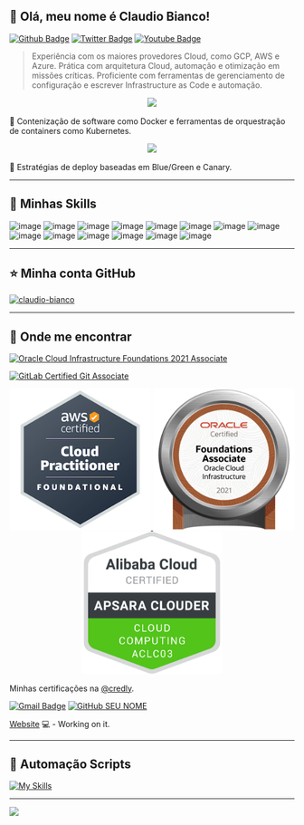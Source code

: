 ## 💜 Olá, meu nome é <strong>Claudio Bianco!</strong>

[![Github Badge](https://img.shields.io/badge/-Github-000?style=flat-square&logo=Github&logoColor=white&link=https://github.com/fagnerpsantos)](https://github.com/fagnerpsantos)
[![Twitter Badge](https://img.shields.io/badge/-Twitter-1ca0f1?style=flat-square&labelColor=1ca0f1&logo=twitter&logoColor=white&link=https://twitter.com/fagnerpsantos)](https://twitter.com/fagnerpsantos)
[![Youtube Badge](https://img.shields.io/badge/-YouTube-ff0000?style=flat-square&labelColor=ff0000&logo=youtube&logoColor=white&link=https://www.youtube.com/user/TreinaWeb)](https://www.youtube.com/user/TreinaWeb)

> Experiência com os maiores provedores Cloud, como GCP, AWS e Azure. Prática com arquitetura Cloud, automação e otimização em missões críticas. Proficiente com ferramentas de gerenciamento de configuração e escrever Infrastructure as Code e automação.

<p align="center">
  <a href="https://skillicons.dev">
    <img src="https://skillicons.dev/icons?i=aws,gcp,azure" />
  </a>
</p>

🔭 Contenização de software como Docker e ferramentas de orquestração de containers como Kubernetes.

<p align="center">
  <a href="https://skillicons.dev">
    <img src="https://skillicons.dev/icons?i=kubernetes,docker" />
  </a>
</p>

💬 Estratégias de deploy baseadas em Blue/Green e Canary.

----

## 🚀 Minhas Skills

![image](https://img.shields.io/badge/Amazon_AWS-232F3E?style=for-the-badge&logo=amazon-aws&logoColor=white)
![image](https://img.shields.io/badge/Google_Cloud-4285F4?style=for-the-badge&logo=google-cloud&logoColor=white)
![image](https://img.shields.io/badge/Microsoft_Azure-0089D6?style=for-the-badge&logo=microsoft-azure&logoColor=white)
![image](https://img.shields.io/badge/Terraform-7B42BC?style=for-the-badge&logo=terraform&logoColor=white)
![image](https://img.shields.io/badge/Ansible-000000?style=for-the-badge&logo=Ansible&logoColor=white)
![image](https://img.shields.io/badge/Kubernetes-326DE6?style=for-the-badge&logo=kubernetes&logoColor=white)
![image](https://img.shields.io/badge/Istio-516BAA?style=for-the-badge&logo=istio&logoColor=white)
![image](https://img.shields.io/badge/Linux-E34F26?style=for-the-badge&logo=linux&logoColor=black)
![image](https://img.shields.io/badge/Nginx-009639?style=for-the-badge&logo=nginx&logoColor=white)
![image](https://img.shields.io/badge/Apache-CA2136?style=for-the-badge&logo=apache&logoColor=white)
![image](https://img.shields.io/badge/Docker-2496ED?style=for-the-badge&logo=docker&logoColor=white)
![image](https://img.shields.io/badge/Prometheus-E6522C?style=for-the-badge&logo=prometheus&logoColor=white)
![image](https://img.shields.io/badge/Jenkins-D33833?style=for-the-badge&logo=jenkins&logoColor=white)
![image](https://img.shields.io/badge/GitLab-330F63?style=for-the-badge&logo=gitlab&logoColor=white)

---

## ⭐ Minha conta GitHub
[![claudio-bianco](https://github-readme-stats.vercel.app/api/top-langs/?username=claudio-bianco&hide=html&layout=compact&theme=default)](https://github.com/anuraghazra/github-readme-stats)

---

## 💼 Onde me encontrar

[![Oracle Cloud Infrastructure Foundations 2021 Associate](https://brm-workforce.oracle.com/pdf/certview/images/102_Oracle_Cloud_Infrastructure_Foundations_Associate.png)](https://catalog-education.oracle.com/pls/certview/sharebadge?id=F91F41626A747C9EA6212668358610F695297DAA05358C37BE0A4D08B45505E2&fbclid=IwAR335iCjJrQckBqsSo4iGZjAMTrar0HYPDt4RvCWzd0Q0Eq90CvZF7LRaRg "Oracle Cloud Infrastructure Foundations 2021 Associate")

[![GitLab Certified Git Associate](https://images.credly.com/size/340x340/images/6adcf7e5-c142-48d5-8033-9c7900de3f14/image.png)](https://www.credly.com/badges/119216a2-ce6f-4fda-b39d-52f2744d79bc/public_url "GitLab Certified Git Associate")

<p align="center">
  <a href="https://www.credly.com/badges/830bb9a8-33c3-4381-b2cb-527cf4382226/public_url" target="_blank"> 
    <img src="assets/aws-certified-cloud-practitioner.png?raw=true" width="250" title="hover text">
  </a>  
  <a href="https://catalog-education.oracle.com/pls/certview/sharebadge?id=F91F41626A747C9EA6212668358610F695297DAA05358C37BE0A4D08B45505E2&fbclid=IwAR335iCjJrQckBqsSo4iGZjAMTrar0HYPDt4RvCWzd0Q0Eq90CvZF7LRaRg" target="_blank"> 
    <img src="assets/50_Oracle_Cloud_Infrastructure.jpg?raw=true" width="250" title="hover text">
  </a>
  <a href="https://edu.alibabacloud.com/course/7?spm=a2c4d.11423077.0.0.3a5f12dbLfKf5R" target="_blank"> 
    <img src="assets/Alibaba_Cloud_Badge.png?raw=true" width="250" title="hover text">
  </a>  
</p>


Minhas certificações na [@credly](https://www.credly.com/users/claudio-martin-bianco/badges).

[![Gmail Badge](https://img.shields.io/badge/-claudiombianco@gmail.com-006bed?style=flat-square&logo=Gmail&logoColor=white&link=mailto:claudiombianco@gmail.com)](mailto:claudiombianco@gmail.com)
[![GitHub SEU NOME]( https://img.shields.io/github/followers/VanessaSwerts?label=follow&style=social)](LINK-DO-SEU-GITHUB)

[Website](https://fagnerpsantos.dev/) 💻 - Working on it.

----

## 🚀 Automação Scripts

[![My Skills](https://skillicons.dev/icons?i=py,nodejs,nginx,linux,jenkins,gitlab,ansible,bash,github,prometheus)](https://skillicons.dev)

---

<img src="https://github.com/pr2tik1/pr2tik1/blob/master/IMAGE-NAME">
